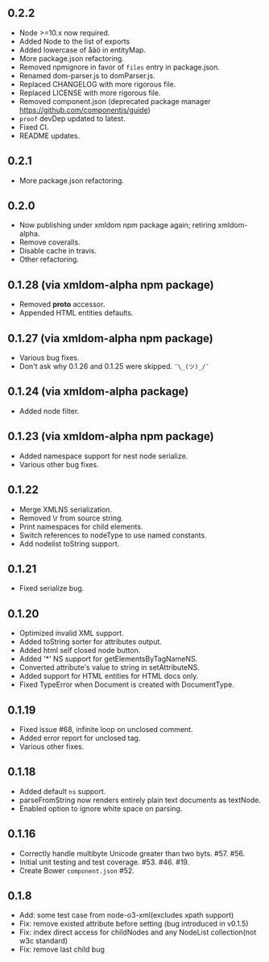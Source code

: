 ## 0.2.2

- Node >=10.x now required.
- Added Node to the list of exports
- Added lowercase of åäö in entityMap.
- More package.json refactoring.
- Removed npmignore in favor of `files` entry in package.json.
- Renamed dom-parser.js to domParser.js.
- Replaced CHANGELOG with more rigorous file.
- Replaced LICENSE with more rigorous file.
- Removed component.json (deprecated package manager https://github.com/componentjs/guide)
- `proof` devDep updated to latest.
- Fixed CI.
- README updates.

## 0.2.1

- More package.json refactoring.

## 0.2.0

- Now publishing under xmldom npm package again; retiring xmldom-alpha.
- Remove coveralls.
- Disable cache in travis.
- Other refactoring.

## 0.1.28 (via xmldom-alpha npm package)

- Removed __proto__ accessor.
- Appended HTML entities defaults.

## 0.1.27 (via xmldom-alpha npm package)

- Various bug fixes.
- Don't ask why 0.1.26 and 0.1.25 were skipped. `¯\_(ツ)_/¯`

## 0.1.24 (via xmldom-alpha package)

- Added node filter.

## 0.1.23 (via xmldom-alpha npm package)

- Added namespace support for nest node serialize.
- Various other bug fixes.

## 0.1.22

- Merge XMLNS serialization.
- Removed \r from source string.
- Print namespaces for child elements.
- Switch references to nodeType to use named constants.
- Add nodelist toString support.

## 0.1.21

- Fixed serialize bug.

## 0.1.20

- Optimized invalid XML support.
- Added toString sorter for attributes output.
- Added html self closed node button.
- Added '*' NS support for getElementsByTagNameNS.
- Converted attribute's value to string in setAttributeNS.
- Added support for HTML entities for HTML docs only.
- Fixed TypeError when Document is created with DocumentType.

## 0.1.19

- Fixed issue #68, infinite loop on unclosed comment.
- Added error report for unclosed tag.
- Various other fixes.

## 0.1.18

- Added default `ns` support.
- parseFromString now renders entirely plain text documents as textNode.
- Enabled option to ignore white space on parsing.

## 0.1.16

- Correctly handle multibyte Unicode greater than two byts. #57. #56.
- Initial unit testing and test coverage. #53. #46. #19.
- Create Bower `component.json` #52.

## 0.1.8

- Add: some test case from node-o3-xml(excludes xpath support)
- Fix: remove existed attribute before setting  (bug introduced in v0.1.5)
- Fix: index direct access for childNodes and any NodeList collection(not w3c standard)
- Fix: remove last child bug

